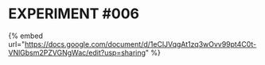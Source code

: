 # EXPERIMENT #006

{% embed url="https://docs.google.com/document/d/1eClJVqgAt1zq3wOvv99pt4C0t-VNlGbsm2PZVGNgWac/edit?usp=sharing" %}
